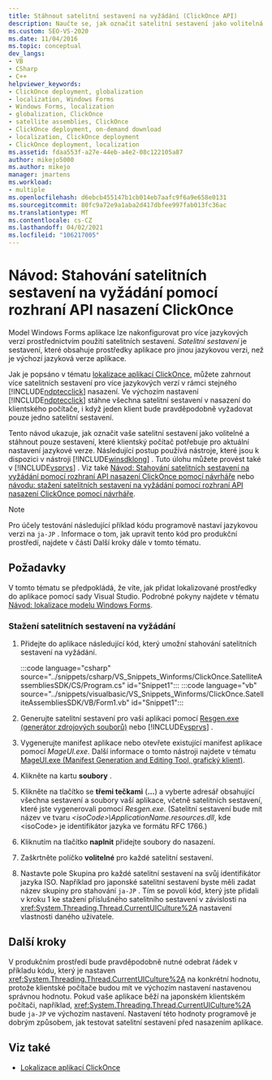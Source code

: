 ```yaml
---
title: Stáhnout satelitní sestavení na vyžádání (ClickOnce API)
description: Naučte se, jak označit satelitní sestavení jako volitelná a stáhnout pouze sestavení, které klientský počítač potřebuje pro aktuální nastavení jazykové verze.
ms.custom: SEO-VS-2020
ms.date: 11/04/2016
ms.topic: conceptual
dev_langs:
- VB
- CSharp
- C++
helpviewer_keywords:
- ClickOnce deployment, globalization
- localization, Windows Forms
- Windows Forms, localization
- globalization, ClickOnce
- satellite assemblies, ClickOnce
- ClickOnce deployment, on-demand download
- localization, ClickOnce deployment
- ClickOnce deployment, localization
ms.assetid: fdaa553f-a27e-44eb-a4e2-08c122105a87
author: mikejo5000
ms.author: mikejo
manager: jmartens
ms.workload:
- multiple
ms.openlocfilehash: d6ebcb455147b1cb014eb7aafc9f6a9e658e0131
ms.sourcegitcommit: 80fc9a72e9a1aba2d417dbfee997fab013fc36ac
ms.translationtype: MT
ms.contentlocale: cs-CZ
ms.lasthandoff: 04/02/2021
ms.locfileid: "106217005"
---
```

# <a name="walkthrough-download-satellite-assemblies-on-demand-with-the-clickonce-deployment-api"></a>Návod: Stahování satelitních sestavení na vyžádání pomocí rozhraní API nasazení ClickOnce
Model Windows Forms aplikace lze nakonfigurovat pro více jazykových verzí prostřednictvím použití satelitních sestavení. *Satelitní sestavení* je sestavení, které obsahuje prostředky aplikace pro jinou jazykovou verzi, než je výchozí jazyková verze aplikace.

 Jak je popsáno v tématu [lokalizace aplikací ClickOnce](../deployment/localizing-clickonce-applications.md), můžete zahrnout více satelitních sestavení pro více jazykových verzí v rámci stejného [!INCLUDE[ndptecclick](../deployment/includes/ndptecclick_md.md)] nasazení. Ve výchozím nastavení [!INCLUDE[ndptecclick](../deployment/includes/ndptecclick_md.md)] stáhne všechna satelitní sestavení v nasazení do klientského počítače, i když jeden klient bude pravděpodobně vyžadovat pouze jedno satelitní sestavení.

 Tento návod ukazuje, jak označit vaše satelitní sestavení jako volitelné a stáhnout pouze sestavení, které klientský počítač potřebuje pro aktuální nastavení jazykové verze. Následující postup používá nástroje, které jsou k dispozici v nástroji [!INCLUDE[winsdklong](../deployment/includes/winsdklong_md.md)] . Tuto úlohu můžete provést také v [!INCLUDE[vsprvs](../code-quality/includes/vsprvs_md.md)] .  Viz také [Návod: Stahování satelitních sestavení na vyžádání pomocí rozhraní API nasazení ClickOnce pomocí návrháře](/previous-versions/visualstudio/visual-studio-2012/ms366788(v=vs.110)) nebo [návodu: stažení satelitních sestavení na vyžádání pomocí rozhraní API nasazení ClickOnce pomocí návrháře](/previous-versions/visualstudio/visual-studio-2013/ms366788(v=vs.120)).

> [!NOTE]
> Pro účely testování následující příklad kódu programově nastaví jazykovou verzi na `ja-JP` . Informace o tom, jak upravit tento kód pro produkční prostředí, najdete v části Další kroky dále v tomto tématu.

## <a name="prerequisites"></a>Požadavky
 V tomto tématu se předpokládá, že víte, jak přidat lokalizované prostředky do aplikace pomocí sady Visual Studio. Podrobné pokyny najdete v tématu [Návod: lokalizace modelu Windows Forms](/previous-versions/visualstudio/visual-studio-2010/y99d1cd3(v=vs.100)).

### <a name="to-download-satellite-assemblies-on-demand"></a>Stažení satelitních sestavení na vyžádání

1. Přidejte do aplikace následující kód, který umožní stahování satelitních sestavení na vyžádání.

    :::code language="csharp" source="../snippets/csharp/VS_Snippets_Winforms/ClickOnce.SatelliteAssembliesSDK/CS/Program.cs" id="Snippet1":::
    :::code language="vb" source="../snippets/visualbasic/VS_Snippets_Winforms/ClickOnce.SatelliteAssembliesSDK/VB/Form1.vb" id="Snippet1":::

2. Generujte satelitní sestavení pro vaši aplikaci pomocí [Resgen.exe (generátor zdrojových souborů)](/dotnet/framework/tools/resgen-exe-resource-file-generator) nebo [!INCLUDE[vsprvs](../code-quality/includes/vsprvs_md.md)] .

3. Vygenerujte manifest aplikace nebo otevřete existující manifest aplikace pomocí *MageUI.exe*. Další informace o tomto nástroji najdete v tématu [MageUI.exe (Manifest Generation and Editing Tool, grafický klient)](/dotnet/framework/tools/mageui-exe-manifest-generation-and-editing-tool-graphical-client).

4. Klikněte na kartu **soubory** .

5. Klikněte na tlačítko se **třemi tečkami** (**...**) a vyberte adresář obsahující všechna sestavení a soubory vaší aplikace, včetně satelitních sestavení, které jste vygenerovali pomocí *Resgen.exe*. (Satelitní sestavení bude mít název ve tvaru *\<isoCode>\ApplicationName.resources.dll*, kde \<isoCode> je identifikátor jazyka ve formátu RFC 1766.)

6. Kliknutím na tlačítko **naplnit** přidejte soubory do nasazení.

7. Zaškrtněte políčko **volitelné** pro každé satelitní sestavení.

8. Nastavte pole Skupina pro každé satelitní sestavení na svůj identifikátor jazyka ISO. Například pro japonské satelitní sestavení byste měli zadat název skupiny pro stahování `ja-JP` . Tím se povolí kód, který jste přidali v kroku 1 ke stažení příslušného satelitního sestavení v závislosti na <xref:System.Threading.Thread.CurrentUICulture%2A> nastavení vlastnosti daného uživatele.

## <a name="next-steps"></a>Další kroky
 V produkčním prostředí bude pravděpodobně nutné odebrat řádek v příkladu kódu, který je nastaven <xref:System.Threading.Thread.CurrentUICulture%2A> na konkrétní hodnotu, protože klientské počítače budou mít ve výchozím nastavení nastavenou správnou hodnotu. Pokud vaše aplikace běží na japonském klientském počítači, například, <xref:System.Threading.Thread.CurrentUICulture%2A> bude `ja-JP` ve výchozím nastavení. Nastavení této hodnoty programově je dobrým způsobem, jak testovat satelitní sestavení před nasazením aplikace.

## <a name="see-also"></a>Viz také
- [Lokalizace aplikací ClickOnce](../deployment/localizing-clickonce-applications.md)
